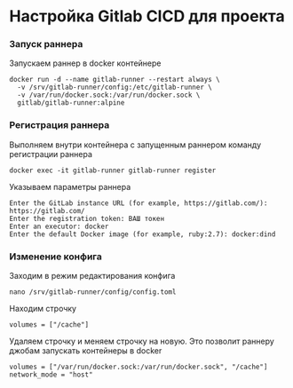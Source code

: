 # Настройка Gitlab CICD для проекта

### Запуск раннера
Запускаем раннер в docker контейнере
```
docker run -d --name gitlab-runner --restart always \
  -v /srv/gitlab-runner/config:/etc/gitlab-runner \
  -v /var/run/docker.sock:/var/run/docker.sock \
  gitlab/gitlab-runner:alpine
```

### Регистрация раннера
Выполняем внутри контейнера с запущенным раннером команду регистрации раннера
```
docker exec -it gitlab-runner gitlab-runner register
```

Указываем параметры раннера
```
Enter the GitLab instance URL (for example, https://gitlab.com/): https://gitlab.com/
Enter the registration token: ВАШ токен
Enter an executor: docker
Enter the default Docker image (for example, ruby:2.7): docker:dind
```

### Изменение конфига 
Заходим в режим редактирования конфига
```
nano /srv/gitlab-runner/config/config.toml
```

Находим строчку
```
volumes = ["/cache"]
```
Удаляем строчку и меняем строчку на новую.
Это позволит раннеру джобам запускать контейнеры в docker
```
volumes = ["/var/run/docker.sock:/var/run/docker.sock", "/cache"]
network_mode = "host"
```
